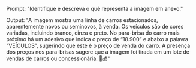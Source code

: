 Prompt: "Identifique e descreva o quê representa a imagem em anexo."

Output: "A imagem mostra uma linha de carros estacionados, aparentemente novos ou seminovos, à venda. Os veículos são de cores variadas, incluindo branco, cinza e preto. No para-brisa do carro mais próximo há um adesivo que indica o preço de “18.900” e abaixo a palavra “VEÍCULOS”, sugerindo que este é o preço de venda do carro. A presença dos preços nos para-brisas sugere que a imagem foi tirada em um lote de vendas de carros ou concessionária. 🚗💰"
